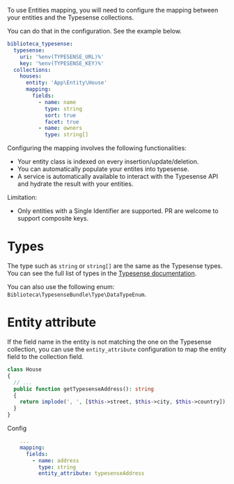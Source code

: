 To use Entities mapping, you will need to configure the mapping between your entities and the Typesense collections.

You can do that in the configuration. See the example below.

```yaml
biblioteca_typesense:
  typesense:
    uri: '%env(TYPESENSE_URL)%'
    key: '%env(TYPESENSE_KEY)%'
  collections:
    houses:
      entity: 'App\Entity\House'
      mapping:
        fields:
          - name: name
            type: string
            sort: true
            facet: true
          - name: owners
            type: string[]
```

Configuring the mapping involves the following functionalities:
* Your entity class is indexed on every insertion/update/deletion.
* You can automatically populate your entites into typesense.
* A service is automatically available to interact with the Typesense API and hydrate the result with your entities.

Limitation:
* Only entities with a Single Identifier are supported. PR are welcome to support composite keys.


# Types

The type such as `string` or `string[]` are the same as the Typesense types. You can see the full list of types in the [Typesense documentation](https://typesense.org/docs/0.21.0/api/collections.html#schema-fields).

You can also use the following enum: `Biblioteca\TypesenseBundle\Type\DataTypeEnum`.

# Entity attribute
If the field name in the entity is not matching the one on the Typesense collection, you can use the `entity_attribute` configuration to map the entity field to the collection field.

```php
class House
{
  // ...
  public function getTypesenseAddress(): string
  {
    return implode(', ', [$this->street, $this->city, $this->country]);
  }
}
```

Config
```yaml
    ...
    mapping:
      fields:
        - name: address
          type: string
          entity_attribute: typesenseAddress
```

